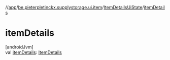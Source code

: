 //[app](../../../index.md)/[be.pieterpletinckx.supplystorage.ui.item](../index.md)/[ItemDetailsUiState](index.md)/[itemDetails](item-details.md)

# itemDetails

[androidJvm]\
val [itemDetails](item-details.md): [ItemDetails](../-item-details/index.md)
